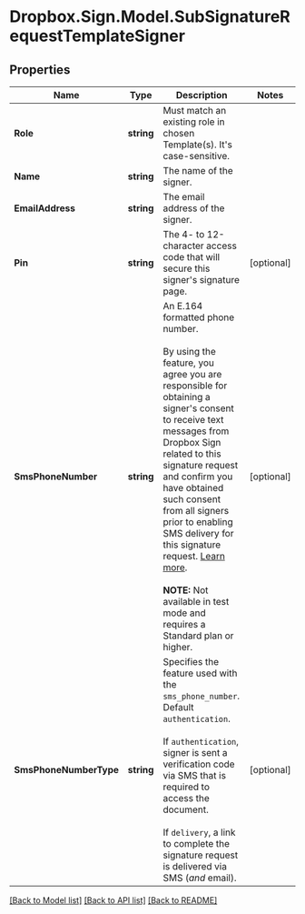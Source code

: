 # Dropbox.Sign.Model.SubSignatureRequestTemplateSigner

## Properties

Name | Type | Description | Notes
------------ | ------------- | ------------- | -------------
**Role** | **string** |  Must match an existing role in chosen Template(s). It&#39;s case-sensitive.  | 
**Name** | **string** |  The name of the signer.  | 
**EmailAddress** | **string** |  The email address of the signer.  | 
**Pin** | **string** |  The 4- to 12-character access code that will secure this signer&#39;s signature page.  | [optional] 
**SmsPhoneNumber** | **string** |  An E.164 formatted phone number.<br><br>By using the feature, you agree you are responsible for obtaining a signer&#39;s consent to receive text messages from Dropbox Sign related to this signature request and confirm you have obtained such consent from all signers prior to enabling SMS delivery for this signature request. [Learn more](https://faq.hellosign.com/hc/en-us/articles/15815316468877-Dropbox-Sign-SMS-tools-add-on).<br><br>**NOTE:** Not available in test mode and requires a Standard plan or higher.  | [optional] 
**SmsPhoneNumberType** | **string** |  Specifies the feature used with the `sms_phone_number`. Default `authentication`.<br><br>If `authentication`, signer is sent a verification code via SMS that is required to access the document.<br><br>If `delivery`, a link to complete the signature request is delivered via SMS (_and_ email).  | [optional] 

[[Back to Model list]](../README.md#documentation-for-models) [[Back to API list]](../README.md#documentation-for-api-endpoints) [[Back to README]](../README.md)

